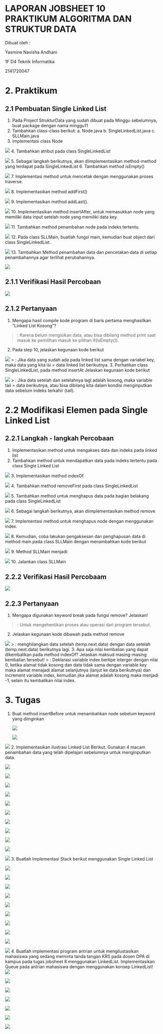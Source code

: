 # LAPORAN JOBSHEET 10 PRAKTIKUM ALGORITMA DAN STRUKTUR DATA

Dibuat oleh : <p>
Yasmine Navisha Andhani <p>
1F D4 Teknik Informatika <p>
2141720047 <p>

# 2. Praktikum 
## 2.1 Pembuatan Single Linked List
1. Pada Project StrukturData yang sudah dibuat pada Minggu sebelumnya, buat package dengan nama minggu11
2. Tambahkan class-class berikut:
a. Node.java
b. SingleLinkedList.java
c. SLLMain.java
3. Implementasi class Node <p>
<img src="J10 - 2.1 (3).PNG"> 
4. Tambahkan atribut pada class SingleLinkedList <p>
<img src="J10 - 2.1 (4).PNG"> 
5. Sebagai langkah berikutnya, akan diimplementasikan method-method yang terdapat pada SingleLinkedList
6. Tambahkan method isEmpty() <p>
<img src="J10 - 2.1 (6).PNG"> 
7. Implementasi method untuk mencetak dengan menggunakan proses traverse. <p>
<img src="J10 - 2.1 (7).PNG"> 
8. Implementasikan method addFirst() <p>
<img src="J10 - 2.1 (8).PNG">
9. Implementasikan method addLast(). <p>
<img src="J10 - 2.1 (9).PNG">
10. Implementasikan method insertAfter, untuk memasukkan node yang memiliki data input setelah node yang memiliki data key. <p>
<img src="J10 - 2.1 (10).PNG">
11. Tambahkan method penambahan node pada indeks tertentu. <p>
<img src="J10 - 2.1 (11).PNG">
12. Pada class SLLMain, buatlah fungsi main, kemudian buat object dari class SingleLinkedList. <p>
<img src="J10 - 2.1 (12).PNG">
13. Tambahkan Method penambahan data dan pencetakan data di setiap penambahannya agar terlihat perubahannya. <p>
<img src="J10 - 2.1 (13).PNG">

## 2.1.1 Verifikasi Hasil Percobaan
<img src="J10 - 2.1.1.PNG">

## 2.1.2 Pertanyaan
1. Mengapa hasil compile kode program di baris pertama menghasilkan “Linked List Kosong”?
> : Karena belum mengisikan data, atau bisa dibilang method print saat masuk ke pemilihan masuk ke pilihan if(isEmpty()).
2. Pada step 10, jelaskan kegunaan kode berikut <p>
<img src="J10 - 2.1.2 (2).PNG">
> : Jika data yang sudah ada pada linked list sama dengan variabel key, maka data yang kita isi = data linked list berikutnya.
3. Perhatikan class SingleLinkedList, pada method insertAt Jelaskan kegunaan kode berikut <p>
<img src="J10 - 2.1.2 (3).PNG">
> : Jika data setelah dan setelahnya lagi adalah kosong, maka variable tail = data berikutnya, atau bisa dibilang kita dalam kondisi menginputkan data sebelum indeks terkahir (tail).

# 2.2 Modifikasi Elemen pada Single Linked List
## 2.2.1 Langkah - langkah Percobaan
1. Implementasikan method untuk mengakses data dan indeks pada linked list
2. Tambahkan method untuk mendapatkan data pada indeks tertentu pada class Single Linked List <p>
<img src="J10 - 2.2.1 (2).PNG">
3. Implementasikan method indexOf <p>
<img src="J10 - 2.2.1 (3).PNG">
4. Tambahkan method removeFirst pada class SingleLinkedList <p>
<img src="J10 - 2.2.1 (4).PNG">
5. Tambahkan method untuk menghapus data pada bagian belakang pada class 
SingleLinkedList <p>
<img src="J10 - 2.2.1 (5).PNG">
6. Sebagai langkah berikutnya, akan diimplementasikan method remove <p>
<img src="J10 - 2.2.1 (6).PNG">
7. Implementasi method untuk menghapus node dengan menggunakan index. <p>
<img src="J10 - 2.2.1 (7).PNG">
8. Kemudian, coba lakukan pengaksesan dan penghapusan data di method main pada class SLLMain dengan menambahkan kode berikut <p>
<img src="J10 - 2.2.1 (8).PNG">
9. Method SLLMain menjadi: <p>
<img src="J10 - 2.2.1 (9).PNG">
10. Jalankan class SLLMain

## 2.2.2 Verifikasi Hasil Percobaam
<img src="J10 - 2.2.2.PNG">

## 2.2.3 Pertanyaan
1. Mengapa digunakan keyword break pada fungsi remove? Jelaskan!
> : Untuk mengehentikan proses atau operasi dari program tersebut.
2. Jelaskan kegunaan kode dibawah pada method remove <p>
<img src="J10 - 2.2.3 (2).PNG">
> : menghilangkan data setelah (temp.next.data) dengan data setelah (temp.next.data) berikutnya lagi.
3. Apa saja nilai kembalian yang dapat dikembalikan pada method indexOf? Jelaskan maksud masing-masing kembalian tersebut!
> : Deklarasi variable index bertipe interger dengan nilai 0, ketika alamat tidak kosong dan data tidak sama dengan variable key maka alamat menajadi alamat selanjutnya (lanjut ke data berikutnya) dan increment variable index, kemudian jika alamat adalah kosong maka menjadi -1, selain itu kembalikan nilai index.

# 3. Tugas
1. Buat method insertBefore untuk menambahkan node sebelum keyword yang diinginkan <p>
<img src="J10 - 3 (1).PNG"> <p>
<img src="J10 - 3 (1a).PNG"> <p>
<img src="J10 - 3 (1b).PNG">
2. Implementasikan ilustrasi Linked List Berikut. Gunakan 4 macam penambahan data yang telah dipelajari sebelumnya untuk menginputkan data.<p>
<img src="J10 - 3 (2).PNG"> <p>
<img src="J10 - 3 (3).PNG"> <p>
<img src="J10 - 3 (3a).PNG"> <p>
<img src="J10 - 3 (3b).PNG"> <p>
<img src="J10 - 3 (3c).PNG"> <p>
<img src="J10 - 3 (3d).PNG"> <p>
<img src="J10 - 3 (3e).PNG"> <p>
<img src="J10 - 3 (3f).PNG"> <p>
<img src="J10 - 3 (3f1).PNG"> <p>
<img src="J10 - 3 (2a).PNG"> <p>
 <img src="J10 - 3 (2b).PNG">
3. Buatlah Implementasi Stack berikut menggunakan Single Linked List <p>
<img src="J10 - 3 (3).PNG"> <p>
<img src="J10 - 3 (3a).PNG"> <p>
<img src="J10 - 3 (3b).PNG"> <p>
<img src="J10 - 3 (3c).PNG"> <p>
<img src="J10 - 3 (3d).PNG"> <p>
<img src="J10 - 3 (3e).PNG"> <p>
<img src="J10 - 3 (3f).PNG"> <p>
<img src="J10 - 3 (3f1).PNG"> <p>
<img src="J10 - 3 (3f2).PNG"> <p>
<img src="J10 - 3 (3g).PNG">
4. Buatlah implementasi program antrian untuk mengilustasikan mahasiswa yang sedang meminta tanda tangan KRS pada dosen DPA di kampus pada tugas jobsheet 8 menggunakan LinkedList. Implementasikan Queue pada antrian mahasiswa dengan menggunakan konsep LinkedList!
<img src="J10 - 3 (4a).PNG"> <p>
<img src="J10 - 3 (4b).PNG"> <p>
<img src="J10 - 3 (4c).PNG"> <p>
<img src="J10 - 3 (4d).PNG"> <p>
<img src="J10 - 3 (4e).PNG"> <p>
<img src="J10 - 3 (4f).PNG"> <p>
<img src="J10 - 3 (4g).PNG"> <p>